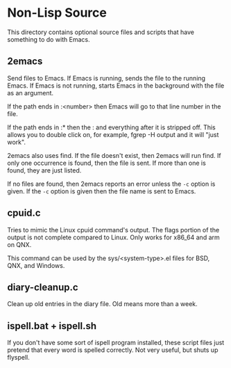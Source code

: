 # Non-Lisp Source

This directory contains optional source files and scripts that have
something to do with Emacs.

## 2emacs

Send files to Emacs. If Emacs is running, sends the file to the
running Emacs. If Emacs is not running, starts Emacs in the
background with the file as an argument.

If the path ends in :\<number\> then Emacs will go to that line number
in the file.

If the path ends in :* then the : and everything after it is stripped
off. This allows you to double click on, for example, fgrep -H output
and it will "just work".

2emacs also uses find. If the file doesn't exist, then 2emacs will run
find. If only one occurrence is found, then the file is sent. If
more than one is found, they are just listed.

If no files are found, then 2emacs reports an error unless the `-c`
option is given. If the `-c` option is given then the file name is
sent to Emacs.

## cpuid.c

Tries to mimic the Linux cpuid command's output. The flags portion of
the output is not complete compared to Linux. Only works for x86_64
and arm on QNX.

This command can be used by the sys/\<system-type\>.el files for BSD,
QNX, and Windows.

## diary-cleanup.c

Clean up old entries in the diary file. Old means more than a week.

## ispell.bat + ispell.sh

If you don't have some sort of ispell program installed, these script
files just pretend that every word is spelled correctly. Not very
useful, but shuts up flyspell.
